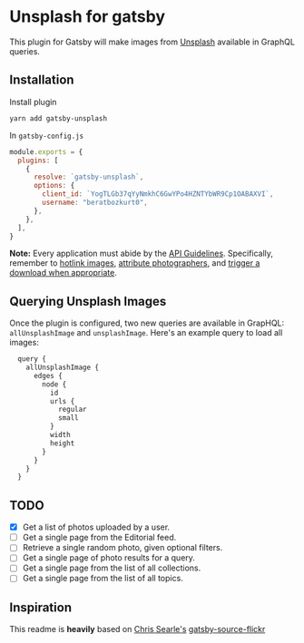 # Unsplash for gatsby  
This plugin for Gatsby will make images from [Unsplash](https://unsplash.com/)  available in GraphQL queries.

## Installation
Install plugin

    yarn add gatsby-unsplash

In `gatsby-config.js`

```js
module.exports = {
  plugins: [
    {
      resolve: `gatsby-unsplash`,
      options: {
        client_id: `YogTLGb37qYyNmkhC6GwYPo4HZNTYbWR9Cp1OABAXVI`,
        username: "beratbozkurt0",
      },
    },
  ],
}
```

**Note:** Every application must abide by the [API Guidelines](https://help.unsplash.com/api-guidelines/unsplash-api-guidelines). Specifically, remember to [hotlink images](https://help.unsplash.com/api-guidelines/more-on-each-guideline/guideline-hotlinking-images), [attribute photographers](https://help.unsplash.com/api-guidelines/more-on-each-guideline/guideline-attribution), and [trigger a download when appropriate](https://help.unsplash.com/api-guidelines/more-on-each-guideline/guideline-triggering-a-download).

## Querying Unsplash Images

Once the plugin is configured, two new queries are available in GrapHQL: `allUnsplashImage` and `unsplashImage`.
Here's an example query to load all images:

```js
  query {
    allUnsplashImage {
      edges {
        node {
          id
          urls {
            regular
            small
          }
          width
          height
        }
      }
    }
  }
```

## TODO

 - [x] Get a list of photos uploaded by a user.
 - [ ] Get a single page from the Editorial feed.
 - [ ] Retrieve a single random photo, given optional filters.
 - [ ] Get a single page of photo results for a query.
 - [ ] Get a single page from the list of all collections.
 - [ ] Get a single page from the list of all topics.

 ## Inspiration

This readme is **heavily** based on [Chris Searle's](https://github.com/chrissearle) [gatsby-source-flickr](https://github.com/chrissearle/gatsby-source-flickr)
